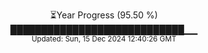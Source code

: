<p align="center">
⏳Year Progress (95.50 %) <br>
████████████████████████████▁▁ <br>
<sub>Updated: Sun, 15 Dec 2024 12:40:26 GMT</sub>
</p>

